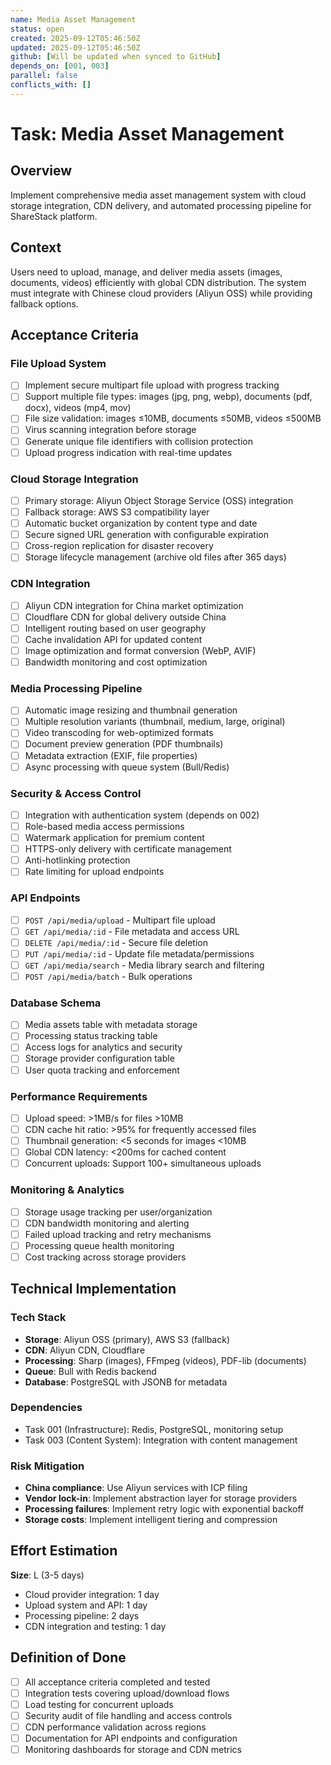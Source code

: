 ```yaml
---
name: Media Asset Management
status: open
created: 2025-09-12T05:46:50Z
updated: 2025-09-12T05:46:50Z
github: [Will be updated when synced to GitHub]
depends_on: [001, 003]
parallel: false
conflicts_with: []
---
```


# Task: Media Asset Management

## Overview
Implement comprehensive media asset management system with cloud storage integration, CDN delivery, and automated processing pipeline for ShareStack platform.

## Context
Users need to upload, manage, and deliver media assets (images, documents, videos) efficiently with global CDN distribution. The system must integrate with Chinese cloud providers (Aliyun OSS) while providing fallback options.

## Acceptance Criteria

### File Upload System
- [ ] Implement secure multipart file upload with progress tracking
- [ ] Support multiple file types: images (jpg, png, webp), documents (pdf, docx), videos (mp4, mov)
- [ ] File size validation: images ≤10MB, documents ≤50MB, videos ≤500MB
- [ ] Virus scanning integration before storage
- [ ] Generate unique file identifiers with collision protection
- [ ] Upload progress indication with real-time updates

### Cloud Storage Integration
- [ ] Primary storage: Aliyun Object Storage Service (OSS) integration
- [ ] Fallback storage: AWS S3 compatibility layer
- [ ] Automatic bucket organization by content type and date
- [ ] Secure signed URL generation with configurable expiration
- [ ] Cross-region replication for disaster recovery
- [ ] Storage lifecycle management (archive old files after 365 days)

### CDN Integration
- [ ] Aliyun CDN integration for China market optimization
- [ ] Cloudflare CDN for global delivery outside China
- [ ] Intelligent routing based on user geography
- [ ] Cache invalidation API for updated content
- [ ] Image optimization and format conversion (WebP, AVIF)
- [ ] Bandwidth monitoring and cost optimization

### Media Processing Pipeline
- [ ] Automatic image resizing and thumbnail generation
- [ ] Multiple resolution variants (thumbnail, medium, large, original)
- [ ] Video transcoding for web-optimized formats
- [ ] Document preview generation (PDF thumbnails)
- [ ] Metadata extraction (EXIF, file properties)
- [ ] Async processing with queue system (Bull/Redis)

### Security & Access Control
- [ ] Integration with authentication system (depends on 002)
- [ ] Role-based media access permissions
- [ ] Watermark application for premium content
- [ ] HTTPS-only delivery with certificate management
- [ ] Anti-hotlinking protection
- [ ] Rate limiting for upload endpoints

### API Endpoints
- [ ] `POST /api/media/upload` - Multipart file upload
- [ ] `GET /api/media/:id` - File metadata and access URL
- [ ] `DELETE /api/media/:id` - Secure file deletion
- [ ] `PUT /api/media/:id` - Update file metadata/permissions
- [ ] `GET /api/media/search` - Media library search and filtering
- [ ] `POST /api/media/batch` - Bulk operations

### Database Schema
- [ ] Media assets table with metadata storage
- [ ] Processing status tracking table
- [ ] Access logs for analytics and security
- [ ] Storage provider configuration table
- [ ] User quota tracking and enforcement

### Performance Requirements
- [ ] Upload speed: >1MB/s for files >10MB
- [ ] CDN cache hit ratio: >95% for frequently accessed files
- [ ] Thumbnail generation: <5 seconds for images <10MB
- [ ] Global CDN latency: <200ms for cached content
- [ ] Concurrent uploads: Support 100+ simultaneous uploads

### Monitoring & Analytics
- [ ] Storage usage tracking per user/organization
- [ ] CDN bandwidth monitoring and alerting
- [ ] Failed upload tracking and retry mechanisms
- [ ] Processing queue health monitoring
- [ ] Cost tracking across storage providers

## Technical Implementation

### Tech Stack
- **Storage**: Aliyun OSS (primary), AWS S3 (fallback)
- **CDN**: Aliyun CDN, Cloudflare
- **Processing**: Sharp (images), FFmpeg (videos), PDF-lib (documents)
- **Queue**: Bull with Redis backend
- **Database**: PostgreSQL with JSONB for metadata

### Dependencies
- Task 001 (Infrastructure): Redis, PostgreSQL, monitoring setup
- Task 003 (Content System): Integration with content management

### Risk Mitigation
- **China compliance**: Use Aliyun services with ICP filing
- **Vendor lock-in**: Implement abstraction layer for storage providers
- **Processing failures**: Implement retry logic with exponential backoff
- **Storage costs**: Implement intelligent tiering and compression

## Effort Estimation
**Size**: L (3-5 days)
- Cloud provider integration: 1 day
- Upload system and API: 1 day  
- Processing pipeline: 2 days
- CDN integration and testing: 1 day

## Definition of Done
- [ ] All acceptance criteria completed and tested
- [ ] Integration tests covering upload/download flows
- [ ] Load testing for concurrent uploads
- [ ] Security audit of file handling and access controls
- [ ] CDN performance validation across regions
- [ ] Documentation for API endpoints and configuration
- [ ] Monitoring dashboards for storage and CDN metrics
